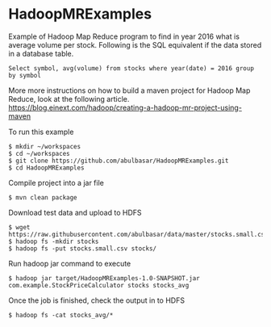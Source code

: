 # HadoopMRExamples
Example of Hadoop Map Reduce program to find in year 2016 what is average volume per stock. Following is the SQL equivalent if the data stored in a database table. 
```
Select symbol, avg(volume) from stocks where year(date) = 2016 group by symbol 
```
More more instructions on how to build a maven project for Hadoop Map Reduce, look at the following article.
https://blog.einext.com/hadoop/creating-a-hadoop-mr-project-using-maven


To run this example
```
$ mkdir ~/workspaces
$ cd ~/workspaces
$ git clone https://github.com/abulbasar/HadoopMRExamples.git
$ cd HadoopMRExamples
```
Compile project into a jar file
```
$ mvn clean package
```

Download test data and upload to HDFS
```
$ wget https://raw.githubusercontent.com/abulbasar/data/master/stocks.small.csv
$ hadoop fs -mkdir stocks
$ hadoop fs -put stocks.small.csv stocks/
```
Run hadoop jar command to execute
```
$ hadoop jar target/HadoopMRExamples-1.0-SNAPSHOT.jar com.example.StockPriceCalculator stocks stocks_avg
```
Once the job is finished, check the output in to HDFS
```
$ hadoop fs -cat stocks_avg/*
```
